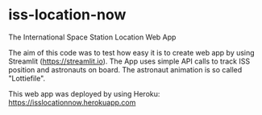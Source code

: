 # iss-location-now
The International Space Station Location Web App

The aim of this code was to test how easy it is to create web app by using Streamlit (https://streamlit.io). The App uses simple API calls to track ISS position and astronauts on board. The astronaut animation is so called "Lottiefile". 

This web app was deployed by using Heroku: https://isslocationnow.herokuapp.com
